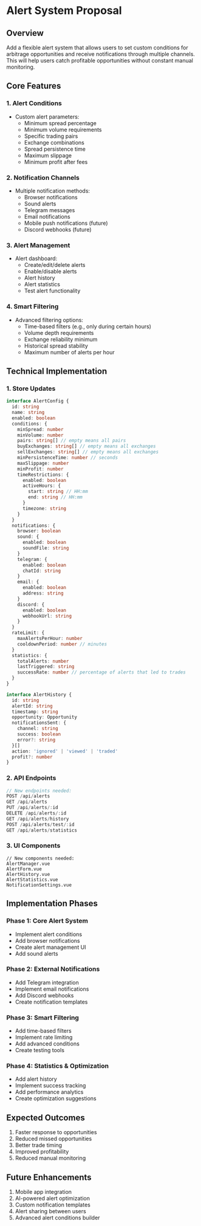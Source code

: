 # Alert System Proposal

## Overview
Add a flexible alert system that allows users to set custom conditions for arbitrage opportunities and receive notifications through multiple channels. This will help users catch profitable opportunities without constant manual monitoring.

## Core Features

### 1. Alert Conditions
- Custom alert parameters:
  * Minimum spread percentage
  * Minimum volume requirements
  * Specific trading pairs
  * Exchange combinations
  * Spread persistence time
  * Maximum slippage
  * Minimum profit after fees

### 2. Notification Channels
- Multiple notification methods:
  * Browser notifications
  * Sound alerts
  * Telegram messages
  * Email notifications
  * Mobile push notifications (future)
  * Discord webhooks (future)

### 3. Alert Management
- Alert dashboard:
  * Create/edit/delete alerts
  * Enable/disable alerts
  * Alert history
  * Alert statistics
  * Test alert functionality

### 4. Smart Filtering
- Advanced filtering options:
  * Time-based filters (e.g., only during certain hours)
  * Volume depth requirements
  * Exchange reliability minimum
  * Historical spread stability
  * Maximum number of alerts per hour

## Technical Implementation

### 1. Store Updates
```typescript
interface AlertConfig {
  id: string
  name: string
  enabled: boolean
  conditions: {
    minSpread: number
    minVolume: number
    pairs: string[] // empty means all pairs
    buyExchanges: string[] // empty means all exchanges
    sellExchanges: string[] // empty means all exchanges
    minPersistenceTime: number // seconds
    maxSlippage: number
    minProfit: number
    timeRestrictions: {
      enabled: boolean
      activeHours: {
        start: string // HH:mm
        end: string // HH:mm
      }
      timezone: string
    }
  }
  notifications: {
    browser: boolean
    sound: {
      enabled: boolean
      soundFile: string
    }
    telegram: {
      enabled: boolean
      chatId: string
    }
    email: {
      enabled: boolean
      address: string
    }
    discord: {
      enabled: boolean
      webhookUrl: string
    }
  }
  rateLimit: {
    maxAlertsPerHour: number
    cooldownPeriod: number // minutes
  }
  statistics: {
    totalAlerts: number
    lastTriggered: string
    successRate: number // percentage of alerts that led to trades
  }
}

interface AlertHistory {
  id: string
  alertId: string
  timestamp: string
  opportunity: Opportunity
  notificationsSent: {
    channel: string
    success: boolean
    error?: string
  }[]
  action: 'ignored' | 'viewed' | 'traded'
  profit?: number
}
```

### 2. API Endpoints
```typescript
// New endpoints needed:
POST /api/alerts
GET /api/alerts
PUT /api/alerts/:id
DELETE /api/alerts/:id
GET /api/alerts/history
POST /api/alerts/test/:id
GET /api/alerts/statistics
```

### 3. UI Components
```vue
// New components needed:
AlertManager.vue
AlertForm.vue
AlertHistory.vue
AlertStatistics.vue
NotificationSettings.vue
```

## Implementation Phases

### Phase 1: Core Alert System
- Implement alert conditions
- Add browser notifications
- Create alert management UI
- Add sound alerts

### Phase 2: External Notifications
- Add Telegram integration
- Implement email notifications
- Add Discord webhooks
- Create notification templates

### Phase 3: Smart Filtering
- Add time-based filters
- Implement rate limiting
- Add advanced conditions
- Create testing tools

### Phase 4: Statistics & Optimization
- Add alert history
- Implement success tracking
- Add performance analytics
- Create optimization suggestions

## Expected Outcomes
1. Faster response to opportunities
2. Reduced missed opportunities
3. Better trade timing
4. Improved profitability
5. Reduced manual monitoring

## Future Enhancements
1. Mobile app integration
2. AI-powered alert optimization
3. Custom notification templates
4. Alert sharing between users
5. Advanced alert conditions builder

